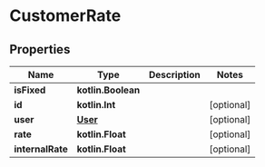 
# CustomerRate

## Properties
Name | Type | Description | Notes
------------ | ------------- | ------------- | -------------
**isFixed** | **kotlin.Boolean** |  | 
**id** | **kotlin.Int** |  |  [optional]
**user** | [**User**](User.md) |  |  [optional]
**rate** | **kotlin.Float** |  |  [optional]
**internalRate** | **kotlin.Float** |  |  [optional]



